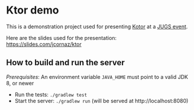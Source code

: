 # Ktor demo

This is a demonstration project used for presenting [Kotor](https://ktor.io) at a [JUGS event](https://www.jug.ch/html/events/2020/kotlin_with_ktor.html).

Here are the slides used for the presentation: https://slides.com/jcornaz/ktor

## How to build and run the server

*Prerequisites*: An environment variable `JAVA_HOME` must point to a valid JDK 8, or newer

* Run the tests: `./gradlew test`
* Start the server: `./gradlew run` (will be served at http://localhost:8080)
